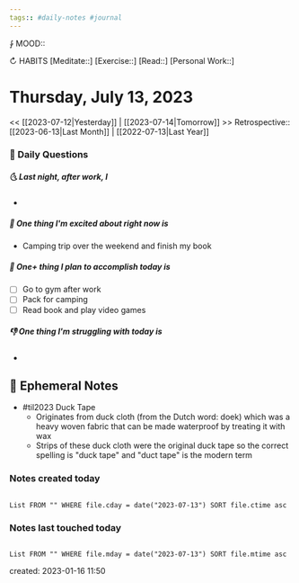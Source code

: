 ```yaml
---
tags:: #daily-notes #journal
---
```


⨑ MOOD::

↻ HABITS
[Meditate::]
[Exercise::]
[Read::]
[Personal Work::]

# Thursday, July 13, 2023

<< [[2023-07-12|Yesterday]] | [[2023-07-14|Tomorrow]] >>
Retrospective:: [[2023-06-13|Last Month]] | [[2022-07-13|Last Year]]

### 📅 Daily Questions

##### 🌜 Last night, after work, I

- 

##### 🙌 One thing I'm excited about right now is

- Camping trip over the weekend and finish my book

##### 🚀 One+ thing I plan to accomplish today is

- [ ] Go to gym after work
- [ ] Pack for camping
- [ ] Read book and play video games

##### 👎 One thing I'm struggling with today is

- 

## 📝 Ephemeral Notes

- #til2023 Duck Tape
	- Originates from duck cloth (from the Dutch word: doek) which was a heavy woven fabric that can be made waterproof by treating it with wax
	- Strips of these duck cloth were the original duck tape so the correct spelling is "duck tape" and "duct tape" is the modern term

### Notes created today

```dataview

List FROM "" WHERE file.cday = date("2023-07-13") SORT file.ctime asc

```

### Notes last touched today

```dataview

List FROM "" WHERE file.mday = date("2023-07-13") SORT file.mtime asc

```

created: 2023-01-16 11:50
